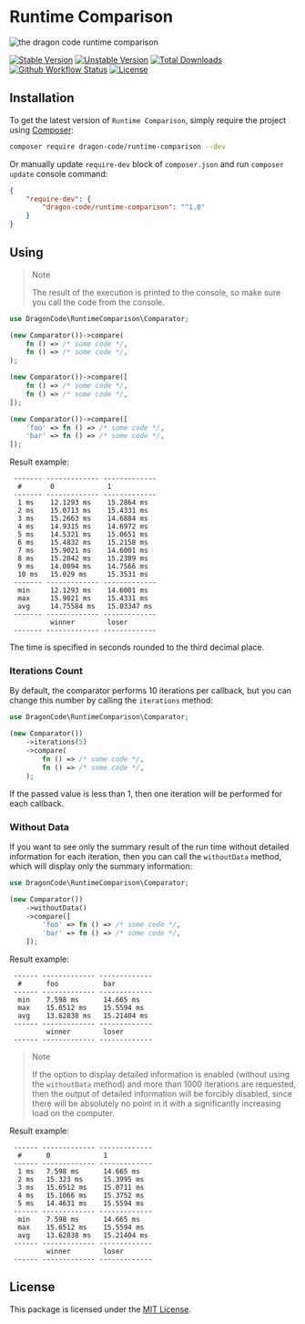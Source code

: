 # Runtime Comparison

![the dragon code runtime comparison](https://preview.dragon-code.pro/the-dragon-code/runtime-comparison.svg?brand=php)

[![Stable Version][badge_stable]][link_packagist]
[![Unstable Version][badge_unstable]][link_packagist]
[![Total Downloads][badge_downloads]][link_packagist]
[![Github Workflow Status][badge_build]][link_build]
[![License][badge_license]][link_license]

## Installation

To get the latest version of `Runtime Comparison`, simply require the project using [Composer](https://getcomposer.org):

```bash
composer require dragon-code/runtime-comparison --dev
```

Or manually update `require-dev` block of `composer.json` and run `composer update` console command:

```json
{
    "require-dev": {
        "dragon-code/runtime-comparison": "^1.0"
    }
}
```

## Using

> Note
>
> The result of the execution is printed to the console, so make sure you call the code from the console.

```php
use DragonCode\RuntimeComparison\Comparator;

(new Comparator())->compare(
    fn () => /* some code */,
    fn () => /* some code */,
);

(new Comparator())->compare([
    fn () => /* some code */,
    fn () => /* some code */,
]);

(new Comparator())->compare([
    'foo' => fn () => /* some code */,
    'bar' => fn () => /* some code */,
]);
```

Result example:

```
 ------- ------------- ------------- 
  #       0             1       
 ------- ------------- ------------- 
  1 ms    12.1293 ms    15.2864 ms   
  2 ms    15.0713 ms    15.4331 ms   
  3 ms    15.2663 ms    14.6884 ms   
  4 ms    14.9315 ms    14.6972 ms   
  5 ms    14.5321 ms    15.0651 ms   
  6 ms    15.4832 ms    15.2158 ms   
  7 ms    15.9021 ms    14.6001 ms   
  8 ms    15.2042 ms    15.2389 ms   
  9 ms    14.0094 ms    14.7566 ms   
  10 ms   15.029 ms     15.3531 ms   
 ------- ------------- ------------- 
  min     12.1293 ms    14.6001 ms   
  max     15.9021 ms    15.4331 ms   
  avg     14.75584 ms   15.03347 ms  
 ------- ------------- ------------- 
          winner        loser        
 ------- ------------- ------------- 
```

The time is specified in seconds rounded to the third decimal place.

### Iterations Count

By default, the comparator performs 10 iterations per callback, but you can change this number by calling the `iterations` method:

```php
use DragonCode\RuntimeComparison\Comparator;

(new Comparator())
    ->iterations(5)
    ->compare(
        fn () => /* some code */,
        fn () => /* some code */,
    );
```

If the passed value is less than 1, then one iteration will be performed for each callback.

### Without Data

If you want to see only the summary result of the run time without detailed information for each iteration, then you can call the `withoutData` method, which will display only the
summary information:

```php
use DragonCode\RuntimeComparison\Comparator;

(new Comparator())
    ->withoutData()
    ->compare([
        'foo' => fn () => /* some code */,
        'bar' => fn () => /* some code */,
    ]);
```

Result example:

```
 ------ ------------- ------------- 
  #      foo           bar       
 ------ ------------- ------------- 
  min    7.598 ms      14.665 ms    
  max    15.6512 ms    15.5594 ms   
  avg    13.62838 ms   15.21404 ms  
 ------ ------------- ------------- 
         winner        loser        
 ------ ------------- -------------
```

> Note
>
> If the option to display detailed information is enabled (without using the `withoutData` method) and more than 1000 iterations are requested, then the output of detailed
> information will be forcibly disabled, since there will be absolutely no point in it with a significantly increasing load on the computer.

Result example:

```
 ------ ------------- ------------- 
  #      0             1       
 ------ ------------- ------------- 
  1 ms   7.598 ms      14.665 ms    
  2 ms   15.323 ms     15.3995 ms   
  3 ms   15.6512 ms    15.0711 ms   
  4 ms   15.1066 ms    15.3752 ms   
  5 ms   14.4631 ms    15.5594 ms   
 ------ ------------- ------------- 
  min    7.598 ms      14.665 ms    
  max    15.6512 ms    15.5594 ms   
  avg    13.62838 ms   15.21404 ms  
 ------ ------------- ------------- 
         winner        loser        
 ------ ------------- -------------
```

## License

This package is licensed under the [MIT License](LICENSE).


[badge_build]:          https://img.shields.io/github/actions/workflow/status/TheDragonCode/runtime-comparison/phpunit.yml?style=flat-square

[badge_downloads]:      https://img.shields.io/packagist/dt/dragon-code/runtime-comparison.svg?style=flat-square

[badge_license]:        https://img.shields.io/packagist/l/dragon-code/runtime-comparison.svg?style=flat-square

[badge_stable]:         https://img.shields.io/github/v/release/TheDragonCode/runtime-comparison?label=stable&style=flat-square

[badge_unstable]:       https://img.shields.io/badge/unstable-dev--main-orange?style=flat-square

[link_build]:           https://github.com/TheDragonCode/runtime-comparison/actions

[link_license]:         LICENSE

[link_packagist]:       https://packagist.org/packages/dragon-code/runtime-comparison
